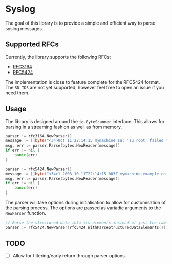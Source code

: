 # Syslog

The goal of this library is to provide a simple and efficient way to parse syslog messages.

## Supported RFCs

Currently, the library supports the following RFCs:
 - [RFC3164](https://datatracker.ietf.org/doc/html/rfc3164)
 - [RFC5424](https://datatracker.ietf.org/doc/html/rfc5424)

The implementation is close to feature complete for the RFC5424 format. The `SD-IDS` are not yet supported, however feel free to open an issue if you need them.

## Usage

The library is designed around the `io.ByteScanner` interface. This allows for parsing in a streaming fashion as well as from memory.

```go
parser := rfc3164.NewParser()
message := []byte("<34>Oct 11 22:14:15 mymachine su: 'su root' failed for lonvick on /dev/pts/8")
msg, err := parser.Parse(bytes.NewReader(message))
if err != nil {
    panic(err)
}
```

```go
parser := rfc5424.NewParser()
message := []byte("<34>1 2003-10-11T22:14:15.003Z mymachine.example.com su - ID47 - 'su root' failed for lonvick on /dev/pts/8'")
msg, err := parser.Parse(bytes.NewReader(message))
if err != nil {
    panic(err)
}
```


The parser will take options during initialisation to allow for customisation of the parsing process. The options are passed as variadic arguments to the `NewParser` function.

```go
// Parse the structured data into its elements instead of just the raw string.
parser := rfc5424.NewParser(rfc5424.WithParseStructuredDataElements())
```

## TODO

- [ ] Allow for filtering/early return through parser options.